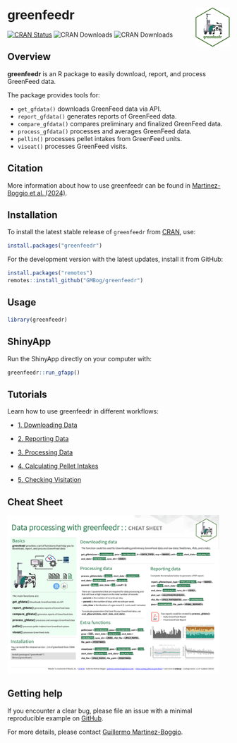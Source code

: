 
<!-- README.md is generated from README.Rmd. Please edit that file -->

# greenfeedr <img src="man/figures/GFSticker.png" align="right" width="15.2%"/>

<!-- badges: start -->

[![CRAN
Status](https://www.r-pkg.org/badges/version/greenfeedr)](https://CRAN.R-project.org/package=greenfeedr)
![CRAN
Downloads](https://cranlogs.r-pkg.org/badges/grand-total/greenfeedr)
![CRAN
Downloads](https://cranlogs.r-pkg.org/badges/last-month/greenfeedr)
<!-- badges: end -->

## Overview

**greenfeedr** is an R package to easily download, report, and process
GreenFeed data.

The package provides tools for:

- `get_gfdata()` downloads GreenFeed data via API.
- `report_gfdata()` generates reports of GreenFeed data.
- `compare_gfdata()` compares preliminary and finalized GreenFeed data.
- `process_gfdata()` processes and averages GreenFeed data.
- `pellin()` processes pellet intakes from GreenFeed units.
- `viseat()` processes GreenFeed visits.

## Citation

More information about how to use greenfeedr can be found in
[Martinez-Boggio et al. (2024)](https://doi.org/10.3168/jdsc.2024-0662).

## Installation

To install the latest stable release of `greenfeedr` from
[CRAN](https://CRAN.R-project.org/package=greenfeedr), use:

``` r
install.packages("greenfeedr")
```

For the development version with the latest updates, install it from
GitHub:

``` r
install.packages("remotes")
remotes::install_github("GMBog/greenfeedr")
```

## Usage

``` r
library(greenfeedr)
```

## ShinyApp

Run the ShinyApp directly on your computer with:

``` r
greenfeedr::run_gfapp()
```

## Tutorials

Learn how to use greenfeedr in different workflows:

- [1. Downloading
  Data](https://github.com/GMBog/greenfeedr/blob/main/inst/md/DownloadData.md)

- [2. Reporting
  Data](https://github.com/GMBog/greenfeedr/blob/main/inst/md/ReportData.md)

- [3. Processing
  Data](https://github.com/GMBog/greenfeedr/blob/main/inst/md/ProcessData.md)

- [4. Calculating Pellet
  Intakes](https://github.com/GMBog/greenfeedr/blob/main/inst/md/PelletIntakes.md)

- [5. Checking
  Visitation](https://github.com/GMBog/greenfeedr/blob/main/inst/md/Visitation.md)

## Cheat Sheet

<a href="https://github.com/GMBog/greenfeedr/raw/main/man/figures/Cheatsheet.pdf"><img src="https://github.com/GMBog/greenfeedr/raw/main/man/figures/Cheatsheet.png" width="480" height="360"/></a>

## Getting help

If you encounter a clear bug, please file an issue with a minimal
reproducible example on [GitHub](https://github.com/GMBog/greenfeedr).

For more details, please contact [Guillermo
Martinez-Boggio](mailto:guillermo.martinezboggio@wisc.edu).
